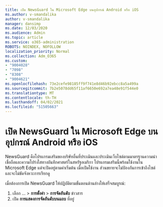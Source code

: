 ```yaml
---
title: เปิด NewsGuard ใน Microsoft Edge บนอุปกรณ์ Android หรือ iOS
ms.author: v-smandalika
author: v-smandalika
manager: dansimp
ms.date: 12/03/2020
ms.audience: Admin
ms.topic: article
ms.service: o365-administration
ROBOTS: NOINDEX, NOFOLLOW
localization_priority: Normal
ms.collection: Adm_O365
ms.custom:
- "9004028"
- "7098"
- "8308"
- "9004621"
ms.openlocfilehash: 73e2cefe98185ff9f741e8d46b92ebcc8a5a499a
ms.sourcegitcommit: 7b2e5078dd65f11af6650e692a7ea48e91f544e0
ms.translationtype: MT
ms.contentlocale: th-TH
ms.lasthandoff: 04/02/2021
ms.locfileid: "51505663"
---
```

# <a name="turn-on-newsguard-in-microsoft-edge-on-an-android-or-ios-device"></a>เปิด NewsGuard ใน Microsoft Edge บนอุปกรณ์ Android หรือ iOS

NewsGuard คือโปรแกรมเสริมของบริษัทอื่นที่ประเมินและประเมินเว็บไซต์ตามมาตรฐานความน่าเชื่อถือและความโปร่งใสทางบันทึกศาสตร์ในสหรัฐอเมริกา โปรแกรมเสริมนี้พร้อมใช้งานใน Microsoft Edge แต่จะปิดอยู่ตามค่าเริ่มต้น เมื่อเปิดใช้งาน ส่วนขยายจะไม่ป้องกันการเข้าถึงไซต์และจะไม่ขัดจังหวะการเรียกดู

เมื่อต้องการเปิด NewsGuard ให้ปฏิบัติตามขั้นตอนด้านล่างให้เสร็จสมบูรณ์:
1. เลือก ... > **การตั้งค่า**  >  **การจัดอันดับ** ข่าวสาร
2. เปิด **การแสดงการจัดอันดับบนแถบ** ที่อยู่